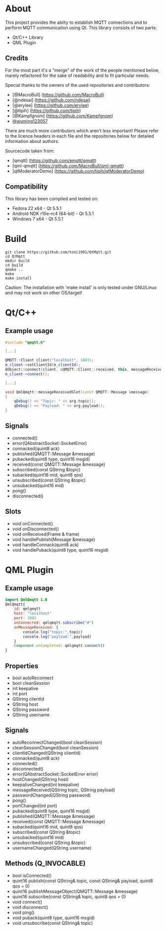 # About
This project provides the abilty to establish MQTT connections and to perform MQTT communication using Qt.
This library consists of two parts:

 - Qt/C++ Library
 - QML Plugin

## Credits
For the most part it's a "merge" of the work of the people mentioned below, marely refactored for the sake of readability and to fit particular needs.

Special thanks to the owners of the used repositories and contributors:

 - [@MacroBull] (https://github.com/MacroBull)
 - [@ndesai] (https://github.com/ndesai)
 - [@erylee] (https://github.com/erylee)
 - [@tipih] (https://github.com/tipih)
 - [@Kampfgnom] (https://github.com/Kampfgnom)
 - [@wuming123057](https://github.com/wuming123057)

There are much more contributors which aren't less important! Please refer to the licence headers in each file and the repositories below for detailed information about authors.

Sourcecode taken from:
 - [qmqtt] (https://github.com/emqtt/qmqtt)
 - [qml-qmqtt] (https://github.com/MacroBull/qml-qmqtt)
 - [qtModeratorDemo] (https://github.com/tipih/qtModeratorDemo)

## Compatibility
This library has been compiled and tested on:

 - Fedora 22 x64 - Qt 5.5.1
 - Android NDK r10e-rc4 (64-bit) - Qt 5.5.1
 - Windows 7 x64 - Qt 5.5.1

# Build
    git clone https://github.com/toni1991/QtMqtt.git
    cd QtMqtt
    mkdir build
    cd build
    qmake ..
    make
    make install

Caution: The installation with 'make install' is only tested under GNU/Linux and may not work on other OS/target!

# Qt/C++

## Example usage

```C++
#include "qmqtt.h"

[...]

QMQTT::Client client("localhost", 1883);
m_client->setClientId(m_clientId);
QObject::connect(client, &QMQTT::Client::received, this, messageReceived);
m_client->connect();

[...]

void QmlQmqtt::messageReceivedSlot(const QMQTT::Message &message)
{
    qDebug() << "Topic: " << arg.topic();
    qDebug() << "Payload: " << arg.payload();
}
```


## Signals
 - connected()
 - error(QAbstractSocket::SocketError)
 - connacked(quint8 ack)
 - published(QMQTT::Message &message)
 - pubacked(quint8 type, quint16 msgid)
 - received(const QMQTT::Message &message)
 - subscribed(const QString &topic)
 - subacked(quint16 mid, quint8 qos)
 - unsubscribed(const QString &topic)
 - unsubacked(quint16 mid)
 - pong()
 - disconnected()

## Slots
- void onConnected()
- void onDisconnected()
- void onReceived(Frame & frame)
- void handlePublish(Message &message)
- void handleConnack(quint8 ack)
- void handlePuback(quint8 type, quint16 msgid)

# QML Plugin
## Example usage

```QML
import QmlQmqtt 1.0
QmlQmqtt{
    id: qmlqmqtt
    host: "localhost"
    port: 1883
    onConnected: qmlqmqtt.subscribe("#")
    onMessageReceived: {
        console.log("topic:",topic)
        console.log("payload:",payload)
    }
    Component.onCompleted: qmlqmqtt.connect()
}
```

## Properties
- bool autoReconnect
- bool cleanSession
- int keepalive
- int port
- QString clientId
- QString host
- QString password
- QString username

## Signals
- autoReconnectChanged(bool cleanSession)
- cleanSessionChanged(bool cleanSession)
- clientIdChanged(QString clientId)
- connacked(quint8 ack)
- connected()
- disconnected()
- error(QAbstractSocket::SocketError error)
- hostChanged(QString host)
- keepaliveChanged(int keepalive)
- messageReceived(QString topic, QString payload)
- passwordChanged(QString password)
- pong()
- portChanged(int port)
- pubacked(quint8 type, quint16 msgid)
- published(QMQTT::Message &message)
- received(const QMQTT::Message &message)
- subacked(quint16 mid, quint8 qos)
- subscribed(const QString &topic)
- unsubacked(quint16 mid)
- unsubscribed(const QString &topic)
- usernameChanged(QString username)

## Methods (Q_INVOCABLE)
- bool isConnected()
- quint16 publish(const QString& topic, const QString& payload, quint8 qos = 0)
- quint16 publishMessageObject(QMQTT::Message &message)
- quint16 subscribe(const QString& topic, quint8 qos = 0)
- void connect()
- void disconnect()
- void ping()
- void puback(quint8 type, quint16 msgid)
- void unsubscribe(const QString& topic)
